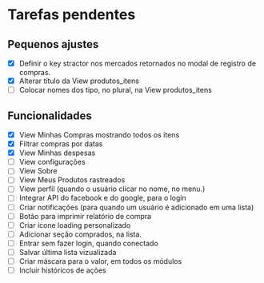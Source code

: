 # Tarefas pendentes

## Pequenos ajustes

- [x] Definir o key stractor nos mercados retornados no modal de registro de compras.
- [x] Alterar título da View produtos_itens
- [ ] Colocar nomes dos tipo, no plural, na View produtos_itens

## Funcionalidades

- [x] View Minhas Compras mostrando todos os itens
- [x] Filtrar compras por datas
- [x] View Minhas despesas
- [ ] View configurações
- [ ] View Sobre
- [ ] View Meus Produtos rastreados
- [ ] View perfil (quando o usuário clicar no nome, no menu.)
- [ ] Integrar API do facebook e do google, para o login
- [ ] Criar notificações (para quando um usuário é adicionado em uma lista)
- [ ] Botão para imprimir relatório de compra
- [ ] Criar ícone loading personalizado
- [ ] Adicionar seção comprados, na lista.
- [ ] Entrar sem fazer login, quando conectado
- [ ] Salvar última lista vizualizada
- [ ] Criar máscara para o valor, em todos os módulos
- [ ] Incluir históricos de ações